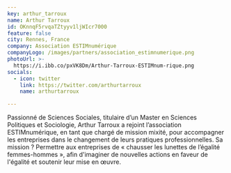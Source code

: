 ```yaml
---
key: arthur_tarroux
name: Arthur Tarroux
id: OKnnqF5rvqaTZtyyv1ljWIcr7000
feature: false
city: Rennes, France
company: Association ESTIMnumérique
companyLogo: /images/partners/association_estimnumerique.png
photoUrl: >-
  https://i.ibb.co/pxVK8Dm/Arthur-Tarroux-ESTIMnum-rique.png
socials:
  - icon: twitter
    link: https://twitter.com/arthurtarroux
    name: arthurtarroux

---
```


Passionné de Sciences Sociales, titulaire d’un Master en Sciences Politiques et Sociologie, Arthur Tarroux a rejoint l’association ESTIMnumérique, en tant que chargé de mission mixité, pour accompagner les entreprises dans le changement de leurs pratiques professionnelles. 
Sa mission ? Permettre aux entreprises de « chausser les lunettes de l’égalité femmes-hommes », afin d'imaginer de nouvelles actions en faveur de l'égalité et soutenir leur mise en œuvre.
